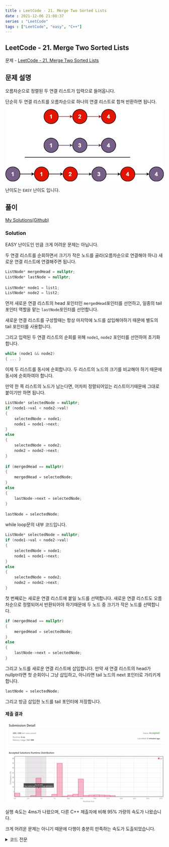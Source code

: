 ```yaml
---
title : LeetCode - 21. Merge Two Sorted Lists
date : 2021-12-06 21:08:37
series : "LeetCode"
tags : ["LeetCode", "easy", "C++"]
---
```


## LeetCode - 21. Merge Two Sorted Lists
문제 - [LeetCode - 21. Merge Two Sorted Lists](https://github.com/LDobac/leetcode/tree/master/21.%20Merge%20Two%20Sorted%20Lists)

## 문제 설명
오름차순으로 정렬된 두 연결 리스트가 입력으로 들어옵니다.

단순히 두 연결 리스트를 오름차순으로 하나의 연결 리스트로 합쳐 반환하면 됩니다.

![example](./images/21/merge_ex1.webp)

난이도는 `EASY` 난이도 입니다.

## 풀이
[My Solutions(Github)](https://github.com/LDobac/leetcode/tree/master/14.%20Longest%20Common%20Prefix)

### Solution
EASY 난이도인 만큼 크게 어려운 문제는 아닙니다.

두 연결 리스트를 순회하면서 크기가 작은 노드를 골라(오름차순으로 연결해야 하니) 새로운 연결 리스트에 연결해주면 됩니다.

```cpp
ListNode* mergedHead = nullptr;
ListNode* lastNode = nullptr;

ListNode* node1 = list1;
ListNode* node2 = list2;
```

먼저 새로운 연결 리스트의 head 포인터인 `mergedHead`포인터를 선언하고, 일종의 tail 포인터 역할을 맡는 `lastNode`포인터를 선언합니다.

새로운 연결 리스트를 구성할때는 항상 마지막에 노드를 삽입해야하기 때문에 별도의 tail 포인터를 사용합니다.

그리고 입력된 두 연결 리스트의 순회를 위해 `node1`, `node2` 포인터를 선언하여 초기화합니다.

```cpp
while (node1 && node2)
{ ... }
```

이제 두 리스트를 동시에 순회합니다. 두 리스트의 노드의 크기를 비교해야 하기 때문에 동시에 순회하여야 합니다.

만약 한 쪽 리스트의 노드가 남는다면, 어차피 정렬되어있는 리스트이기때문에 그대로 붙이기만 하면 됩니다.

```cpp
ListNode* selectedNode = nullptr;
if (node1->val < node2->val)
{
    selectedNode = node1;
    node1 = node1->next;
}
else
{
    selectedNode = node2;
    node2 = node2->next;
}

if (mergedHead == nullptr)
{
    mergedHead = selectedNode;
}
else
{
    lastNode->next = selectedNode;
}

lastNode = selectedNode;
```

while loop문의 내부 코드입니다.

```cpp
ListNode* selectedNode = nullptr;
if (node1->val < node2->val)
{
    selectedNode = node1;
    node1 = node1->next;
}
else
{
    selectedNode = node2;
    node2 = node2->next;
}
```

첫 번째로는 새로운 연결 리스트에 붙일 노드를 선택합니다. 새로운 연결 리스트도 오름차순으로 정렬되어서 반환되어야 하기때문에 두 노드 중 크기가 작은 노드를 선택합니다.

```cpp
if (mergedHead == nullptr)
{
    mergedHead = selectedNode;
}
else
{
    lastNode->next = selectedNode;
}
```

그리고 노드를 새로운 연결 리스트에 삽입합니다. 만약 새 연결 리스트의 head가 nullptr라면 첫 순회이니 그냥 삽입하고, 아니라면 tail 노드의 next 포인터로 가리키게 합니다.

```cpp
lastNode = selectedNode;
```

그리고 방금 삽입한 노드를 tail 포인터에 저장합니다.

#### 제출 결과
![Solution 1 result](./images/21/result_01.webp)

실행 속도는 4ms가 나왔으며, 다른 C++ 제출자에 비해 95% 가량의 속도가 나왔습니다. 

크게 어려운 문제는 아니기 때문에 다행이 충분히 만족하는 속도가 도출되었습니다.

<details>
<summary>코드 전문</summary>

```cpp
class Solution {
public:
    ListNode* mergeTwoLists(ListNode* list1, ListNode* list2) {
        if (!list1 && !list2) return nullptr;
        
        ListNode* mergedHead = nullptr;
        ListNode* lastNode = nullptr;

        ListNode* node1 = list1;
        ListNode* node2 = list2;

        while (node1 && node2)
        {
            ListNode* selectedNode = nullptr;

            if (node1->val < node2->val)
            {
                selectedNode = node1;
                node1 = node1->next;
            }
            else
            {
                selectedNode = node2;
                node2 = node2->next;
            }

            if (mergedHead == nullptr)
            {
                mergedHead = selectedNode;
            }
            else
            {
                lastNode->next = selectedNode;
            }

            lastNode = selectedNode;
        }

        if (node1)
        {
            if (!mergedHead)
            {
                mergedHead = node1;
            }
            else
            {
                for (auto node = node1; node != nullptr; node = node->next)
                {
                    lastNode->next = node;
                    lastNode = node;
                }
            }
        }

        if (node2)
        {
            if (!mergedHead)
            {
                mergedHead = node2;
            }
            else
            {
                for (auto node = node2; node != nullptr; node = node->next)
                {
                    lastNode->next = node;
                    lastNode = node;
                }
            }
        }

        return mergedHead;   
    }
};
```

</details>
